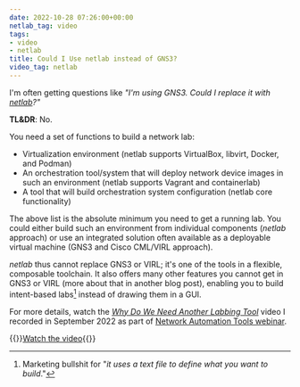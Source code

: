 ```yaml
---
date: 2022-10-28 07:26:00+00:00
netlab_tag: video
tags:
- video
- netlab
title: Could I Use netlab instead of GNS3?
video_tag: netlab
---
```

I'm often getting questions like _"I'm using GNS3. Could I replace it with [netlab](https://netlab.tools/)?"_

**TL&DR**: No.

You need a set of functions to build a network lab:

* Virtualization environment (netlab supports VirtualBox, libvirt, Docker, and Podman)
* An orchestration tool/system that will deploy network device images in such an environment (netlab supports Vagrant and containerlab)
* A tool that will build orchestration system configuration (netlab core functionality)
<!--more-->
The above list is the absolute minimum you need to get a running lab. You could either build such an environment from individual components (*netlab* approach) or use an integrated solution often available as a deployable virtual machine (GNS3 and Cisco CML/VIRL approach).

*netlab* thus cannot replace GNS3 or VIRL; it's one of the tools in a flexible, composable toolchain. It also offers many other features you cannot get in GNS3 or VIRL (more about that in another blog post), enabling you to build intent-based labs[^MBS] instead of drawing them in a GUI.

[^MBS]: Marketing bullshit for "_it uses a text file to define what you want to build_."

For more details, watch the *[Why Do We Need Another Labbing Tool](https://my.ipspace.net/bin/get/NetTools/N1%20-%20Why%20Do%20We%20Need%20Another%20Labbing%20Tool.mp4?doccode=NetTools)* video I recorded in September 2022 as part of [Network Automation Tools webinar](https://www.ipspace.net/Network_Automation_Tools).

{{<jump>}}[Watch the video](https://my.ipspace.net/bin/get/NetTools/N1%20-%20Why%20Do%20We%20Need%20Another%20Labbing%20Tool.mp4?doccode=NetTools){{</jump>}}
